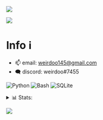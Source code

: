 <img src="https://github.com/resweirdoo/weirdoo/blob/189f5c60010797caeb2c9e5ca8c46cb5fa8ca226/banner.png">

<p align="left">
  <img src="https://komarev.com/ghpvc/?username=resweirdoo&style=for-the-badge"/>
</p>

<h1>Info ℹ️</h1>

- 📫 email: weirdoo145@gmail.com
- 🗨️ discord: weirdoo#7455

![Python](https://img.shields.io/badge/-python-ffffff?style=for-the-badge&logo=python&logoColor=black)
![Bash](https://img.shields.io/badge/-bash-ffffff?style=for-the-badge&logo=gnu-bash&logoColor=black)
![SQLite](https://img.shields.io/badge/-sqlite-ffffff?style=for-the-badge&logo=SQLite&logoColor=black)

<details>
  <summary>📊 Stats:</summary>
    <img src="https://github-readme-stats.vercel.app/api?username=resweirdoo&hide_border=true&show_icons=true&include_all_commits=true&show_icons=true&title_color=000&icon_color=000text_color=000&bg_color=ffffff" />
    <img src="https://github-readme-stats.vercel.app/api/top-langs/?username=resweirdoo&hide_border=true&layout=compact&show_icons=true&title_color=000&icon_color=000&text_color=000&bg_color=ffffff" />
</details>

![](https://github.com/resweirdoo/resweirdoo/blob/fb37fd47b703d51b62c94e1e5e5ed76e8422f33d/github-user-contribution.svg)
